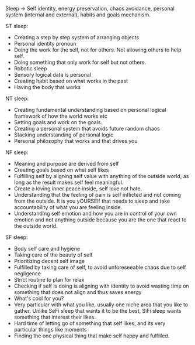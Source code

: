 
Sleep -> Self identity, energy preservation, chaos avoidance, personal system (internal and external), habits and goals mechanism.

ST sleep:
- Creating a step by step system of arranging objects
- Personal identity pronoun
- Doing the work for the self, not for others. Not allowing others to help self.
- Doing something that only work for self but not others.
- Robotic sleep
- Sensory logical data is personal
- Creating habit based on what works in the past
- Having the body that works 

NT sleep:
- Creating fundamental understanding based on personal logical framework of how the world works etc
- Setting goals and work on the goals.
- Creating a personal system that avoids future random chaos
- Stacking understanding of personal logic
- Personal philosophy that works and that drives you

NF sleep:
- Meaning and purpose are derived from self
- Creating goals based on what self likes 
- Fulfilling self by aligning self value with anything of the outside world, as long as the result makes self feel meaningful.
- Create a loving inner peace inside, self love not hate.
- Understanding that the feeling of pain is self inflicted and not coming from the outside. It is you yOURSElf that needs to sleep and take accountability of what you are feeling inside.
- Understanding self emotion and how you are in control of your own emotion and not anything outside because you are the one that react to the outside world.

SF sleep:
- Body self care and hygiene
- Taking care of the beauty of self
- Prioritizing decent self image
- Fulfilled by taking care of self, to avoid unforeseeable chaos due to self negligence
- Strict routine to plan for relax
- Checking if self is doing is aligning with identity to avoid wasting time on something that does not align and thus saves energy
- What's cool for you?
- Very particular with what you like, usually one niche area that you like to gather. Unlike SeFi sleep that wants it to be the best, SiFi sleep wants something that interest their likes.
- Hard time of letting go of something that self likes, and its very particular things like moments 
- Finding the one physical thing that make self happy and fulfilled.